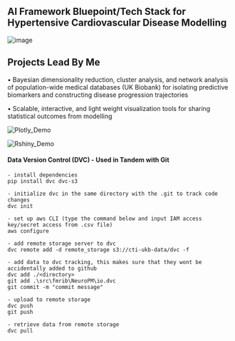 ## AI Framework Bluepoint/Tech Stack for Hypertensive Cardiovascular Disease Modelling
![image](https://user-images.githubusercontent.com/29684281/188916007-10de5d23-d183-486a-8622-2eb9dcee1d8d.png)

## Projects Lead By Me
•	Bayesian dimensionality reduction, cluster analysis, and network analysis of population-wide medical databases (UK Biobank) for isolating predictive biomarkers and constructing disease progression trajectories

•	Scalable, interactive, and light weight visualization tools for sharing statistical outcomes from modelling

![Plotly_Demo](https://user-images.githubusercontent.com/29684281/177753046-d20de5fe-b60b-4b54-928b-d15dc5917caa.png)

![Rshiny_Demo](https://user-images.githubusercontent.com/29684281/177753060-3b01057d-e711-4a42-9106-7d2cec58ea29.png)

#### Data Version Control (DVC) - Used in Tandem with Git
```
- install dependencies
pip install dvc dvc-s3

- initialize dvc in the same directory with the .git to track code changes
dvc init

- set up aws CLI (type the command below and input IAM access key/secret access from .csv file)
aws configure

- add remote storage server to dvc
dvc remote add -d remote_storage s3://cti-ukb-data/dvc -f

- add data to dvc tracking, this makes sure that they wont be accidentally added to github
dvc add ./<directory>
git add .\src\fmrib\NeuroPM\io.dvc
git commit -m "commit message"

- upload to remote storage
dvc push
git push

- retrieve data from remote storage
dvc pull
```
